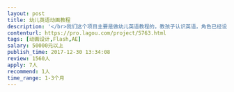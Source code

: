 ```yaml
---                
layout: post       
title: 幼儿英语动画教程           
description: '</br>我们这个项目主要是做幼儿英语教程的，教孩子认识英语，角色已经设计完成，需要按我们出的故事文案把它做成动画。另外，需要动画相对应的图书设计，设计周期2个月，能够走合同流程，需要开公司发票。教程每个课程5-7分钟，需要出30集。设计限成都本地。</br>'     
contenturl: https://pro.lagou.com/project/5763.html      
tags: [动画设计,Flash,AE]            
salary: 50000元以上          
publish_time: 2017-12-30 13:34:08         
review: 1560人                   
apply: 7人                   
recommend: 1人                   
time_range: 1-3个月              
---                 
```

